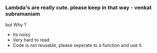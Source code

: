 ### Lambda's are really cute. please keep in that way - venkat subramaniam
but Why ?
* Its noisy
* Very hard to read
* Code is not reusable, please seperate to a function and use it.


